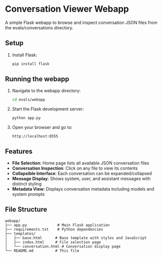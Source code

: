 # Conversation Viewer Webapp

A simple Flask webapp to browse and inspect conversation JSON files from the evals/conversations directory.

## Setup

1. Install Flask:
   ```bash
   pip install flask
   ```

## Running the webapp

1. Navigate to the webapp directory:
   ```bash
   cd evals/webapp
   ```

2. Start the Flask development server:
   ```bash
   python app.py
   ```

3. Open your browser and go to:
   ```
   http://localhost:8555
   ```

## Features

- **File Selection**: Home page lists all available JSON conversation files
- **Conversation Inspection**: Click on any file to view its contents
- **Collapsible Interface**: Each conversation can be expanded/collapsed
- **Message Display**: Shows system, user, and assistant messages with distinct styling
- **Metadata View**: Displays conversation metadata including models and system prompts

## File Structure

```
webapp/
├── app.py              # Main Flask application
├── requirements.txt    # Python dependencies
├── templates/
│   ├── base.html      # Base template with styles and JavaScript
│   ├── index.html     # File selection page
│   └── conversation.html # Conversation display page
└── README.md          # This file
```